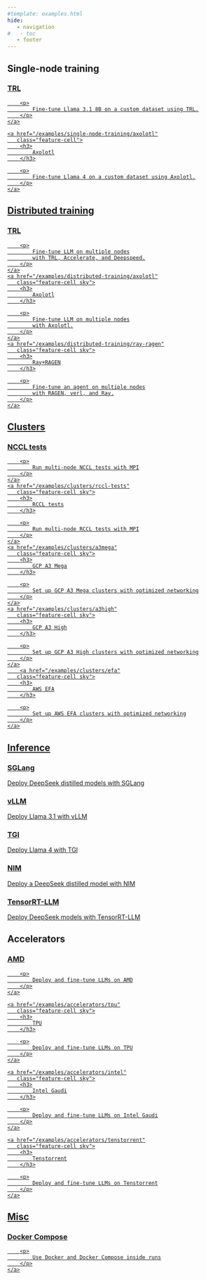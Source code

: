 ```yaml
---
#template: examples.html
hide:
   - navigation
#   - toc
   - footer
---
```


<style>
.md-main .md-main__inner.md-grid {
    flex-direction: row-reverse;
}
</style>

## Single-node training

<div class="tx-landing__highlights_grid">
    <a href="/examples/single-node-training/trl"
       class="feature-cell">
        <h3>
            TRL
        </h3>

        <p>
            Fine-tune Llama 3.1 8B on a custom dataset using TRL.
        </p>
    </a>

    <a href="/examples/single-node-training/axolotl"
       class="feature-cell">
        <h3>
            Axolotl
        </h3>

        <p>
            Fine-tune Llama 4 on a custom dataset using Axolotl.
        </p>
    </a>
</div>

## Distributed training

<div class="tx-landing__highlights_grid">
    <a href="/examples/distributed-training/trl"
       class="feature-cell sky">
        <h3>
            TRL
        </h3>

        <p>
            Fine-tune LLM on multiple nodes
            with TRL, Accelerate, and Deepspeed.
        </p>
    </a>
    <a href="/examples/distributed-training/axolotl"
       class="feature-cell sky">
        <h3>
            Axolotl
        </h3>

        <p>
            Fine-tune LLM on multiple nodes
            with Axolotl.
        </p>
    </a>
    <a href="/examples/distributed-training/ray-ragen"
       class="feature-cell sky">
        <h3>
            Ray+RAGEN
        </h3>

        <p>
            Fine-tune an agent on multiple nodes
            with RAGEN, verl, and Ray.
        </p>
    </a>
</div>


## Clusters

<div class="tx-landing__highlights_grid">
    <a href="/examples/clusters/nccl-tests"
       class="feature-cell sky">
        <h3>
            NCCL tests
        </h3>

        <p>
            Run multi-node NCCL tests with MPI
        </p>
    </a>
    <a href="/examples/clusters/rccl-tests"
       class="feature-cell sky">
        <h3>
            RCCL tests
        </h3>

        <p>
            Run multi-node RCCL tests with MPI
        </p>
    </a>
    <a href="/examples/clusters/a3mega"
       class="feature-cell sky">
        <h3>
            GCP A3 Mega
        </h3>

        <p>
            Set up GCP A3 Mega clusters with optimized networking
        </p>
    </a>
    <a href="/examples/clusters/a3high"
       class="feature-cell sky">
        <h3>
            GCP A3 High
        </h3>

        <p>
            Set up GCP A3 High clusters with optimized networking
        </p>
    </a>
        <a href="/examples/clusters/efa"
       class="feature-cell sky">
        <h3>
            AWS EFA
        </h3>

        <p>
            Set up AWS EFA clusters with optimized networking
        </p>
    </a>
</div>

## Inference

<div class="tx-landing__highlights_grid">
    <a href="/examples/inference/sglang" 
       class="feature-cell">
       <h3>
           SGLang
       </h3>
       <p>
           Deploy DeepSeek distilled models with SGLang
      </p>
    </a>
    <a href="/examples/inference/vllm" 
       class="feature-cell">
       <h3>
           vLLM
       </h3>
       <p>
            Deploy Llama 3.1 with vLLM
        </p>
    </a>
    <a href="/examples/inference/tgi" 
       class="feature-cell">
       <h3>
           TGI
       </h3>
       <p>
            Deploy Llama 4 with TGI
        </p>
    </a>
    <a href="/examples/inference/nim" 
       class="feature-cell">
       <h3>
           NIM
       </h3>
       <p>
            Deploy a DeepSeek distilled model with NIM
        </p>
    </a>
    <a href="/examples/inference/trtllm"
       class="feature-cell">
       <h3>
           TensorRT-LLM
       </h3>
       <p>
            Deploy DeepSeek models with TensorRT-LLM
        </p>
    </a>
</div>

## Accelerators

<div class="tx-landing__highlights_grid">
    <a href="/examples/accelerators/amd"
       class="feature-cell sky">
        <h3>
            AMD
        </h3>

        <p>
            Deploy and fine-tune LLMs on AMD
        </p>
    </a>

    <a href="/examples/accelerators/tpu"
       class="feature-cell sky">
        <h3>
            TPU
        </h3>

        <p>
            Deploy and fine-tune LLMs on TPU
        </p>
    </a>

    <a href="/examples/accelerators/intel"
       class="feature-cell sky">
        <h3>
            Intel Gaudi
        </h3>

        <p>
            Deploy and fine-tune LLMs on Intel Gaudi
        </p>
    </a>

    <a href="/examples/accelerators/tenstorrent"
       class="feature-cell sky">
        <h3>
            Tenstorrent
        </h3>

        <p>
            Deploy and fine-tune LLMs on Tenstorrent
        </p>
    </a>
</div>

## Misc

<div class="tx-landing__highlights_grid">
    <a href="/examples/misc/docker-compose"
       class="feature-cell sky">
        <h3>
            Docker Compose
        </h3>

        <p>
            Use Docker and Docker Compose inside runs
        </p>
    </a>
</div>
